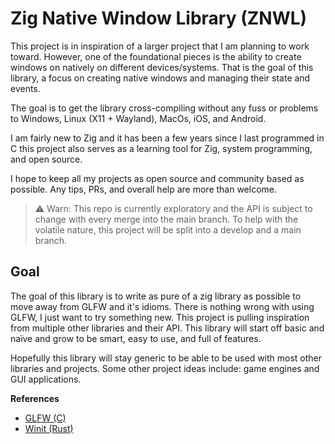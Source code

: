 # Zig Native Window Library (ZNWL)

This project is in inspiration of a larger project that I am planning to work toward. However, one of the foundational pieces is the ability to create windows on natively on different devices/systems. That is the goal of this library, a focus on creating
native windows and managing their state and events.

The goal is to get the library cross-compiling without any fuss or problems to Windows, Linux (X11 + Wayland), MacOs, iOS, and Android.

I am fairly new to Zig and it has been a few years since I last programmed in C this project also serves as a learning tool for Zig, system programming, and open source.

I hope to keep all my projects as open source and community based as possible. Any tips, PRs, and overall help are more than welcome.

> ⚠️ Warn: This repo is currently exploratory and the API is subject to change with every merge into the main branch. To help with the volatile nature, this project will be split into a develop and a main branch.

## Goal

The goal of this library is to write as pure of a zig library as possible to move away from GLFW and it's idioms. There
is nothing wrong with using GLFW, I just want to try something new. This project is pulling inspiration from multiple
other libraries and their API. This library will start off basic and naïve and grow to be smart, easy to use, and full
of features.

Hopefully this library will stay generic to be able to be used with most other libraries and projects. Some other project ideas include: game engines and GUI applications.

**References**

- [GLFW (C)](https://www.glfw.org/docs/3.3/window_guide.html)
- [Winit (Rust)](https://github.com/rust-windowing/winit)
